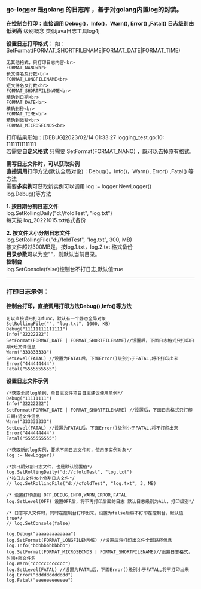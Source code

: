 ### go-logger 是golang 的日志库 ，基于对golang内置log的封装。
**在控制台打印：直接调用 Debug()，Info()，Warn(), Error() ,Fatal() 日志级别由低到高**
级别概念 类似java日志工具log4j

**设置日志打印格式：**
如： SetFormat(FORMAT_SHORTFILENAME|FORMAT_DATE|FORMAT_TIME)<br>

	无其他格式，只打印日志内容<br>
	FORMAT_NANO<br>
	长文件名及行数<br>
	FORMAT_LONGFILENAME<br>
	短文件名及行数<br>
	FORMAT_SHORTFILENAME<br>
	精确到日期<br>
	FORMAT_DATE<br>
	精确到秒<br>
	FORMAT_TIME<br>
	精确到微秒<br>
	FORMAT_MICROSECNDS<br>
打印结果形如：[DEBUG]2023/02/14 01:33:27 logging_test.go:10: 11111111111111 <br>
若需要**自定义格式** 只需要 SetFormat(FORMAT_NANO) ，既可以去掉原有格式。<br>

**需写日志文件时，可以获取实例**<br>
    **直接调用**打印方法(默认全局对象)：Debug()，Info()，Warn(), Error() ,Fatal() 等方法<br>
    需要**多实例**可获取新实例可以调用 log := logger.NewLogger()<br>
    log.Debug()等方法<br>
    
**1. 按日期分割日志文件**<br>
    log.SetRollingDaily("d://foldTest", "log.txt")<br>
	每天按 log_20221015.txt格式备份<br>
	
**2. 按文件大小分割日志文件**<br>
	log.SetRollingFile("d://foldTest", "log.txt", 300, MB)<br>
	按文件超过300MB是，按log.1.txt，log.2.txt 格式备份<br>
	**目录参数**可以为空""，则默认当前目录。<br>
**控制台**<br>
	log.SetConsole(false)控制台不打日志,默认值true<br>
  
***

### 打印日志示例：

**控制台打印，直接调用打印方法Debug(),Info()等方法**

	可以直接调用打印func，默认有一个静态全局对象
	SetRollingFile("", "log.txt", 1000, KB)
	Debug("11111111111111")
	Info("22222222")
	SetFormat(FORMAT_DATE | FORMAT_SHORTFILENAME)//设置后，下面日志格式只打印日期+短文件信息
	Warn("333333333")
	SetLevel(FATAL) //设置为FATAL后，下面Error()级别小于FATAL,将不打印出来
	Error("444444444")
	Fatal("5555555555")


**设置日志文件示例**

	/*获取全局log单例，单日志文件项目日志建议使用单例*/
	Debug("11111111")
	Info("22222222")
	SetFormat(FORMAT_DATE | FORMAT_SHORTFILENAME) //设置后，下面日志格式只打印日期+短文件信息
	Warn("333333333")
	SetLevel(FATAL) //设置为FATAL后，下面Error()级别小于FATAL,将不打印出来
	Error("444444444")
	Fatal("5555555555")

	/*获取新的log实例，要求不同日志文件时，使用多实例对象*/
	log := NewLogger()

	/*按日期分割日志文件，也是默认设置值*/
	log.SetRollingDaily("d://cfoldTest", "log.txt")
	/*按日志文件大小分割日志文件*/
	// log.SetRollingFile("d://cfoldTest", "log.txt", 3, MB)

	/* 设置打印级别 OFF,DEBUG,INFO,WARN,ERROR,FATAL
	log.SetLevel(OFF) 设置OFF后，将不再打印后面的日志 默认日志级别为ALL，打印级别*/

	/* 日志写入文件时，同时在控制台打印出来，设置为false后将不打印在控制台，默认值true*/
	// log.SetConsole(false)

	log.Debug("aaaaaaaaaaaaa")
	log.SetFormat(FORMAT_LONGFILENAME) //设置后将打印出文件全部路径信息
	log.Info("bbbbbbbbbbbb")
	log.SetFormat(FORMAT_MICROSECNDS | FORMAT_SHORTFILENAME)//设置日志格式，时间+短文件名
	log.Warn("cccccccccccc")
	log.SetLevel(FATAL) //设置为FATAL后，下面Error()级别小于FATAL,将不打印出来
	log.Error("dddddddddddd")
	log.Fatal("eeeeeeeeeeee")
